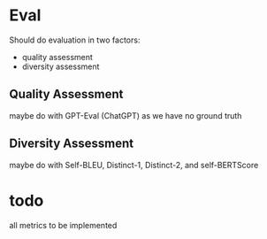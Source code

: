 # Eval

Should do evaluation in two factors:

- quality assessment
- diversity assessment


## Quality Assessment

maybe do with GPT-Eval (ChatGPT) as we have no ground truth

## Diversity Assessment

maybe do with Self-BLEU, Distinct-1, Distinct-2, and self-BERTScore

# todo

all metrics to be implemented